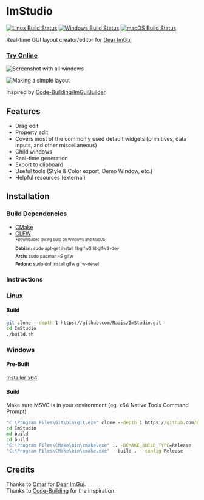 


# ImStudio
[![Linux Build Status](https://github.com/Raais/ImStudio/actions/workflows/linux.yml/badge.svg)](https://github.com/Raais/ImStudio/actions?workflow=linux)
[![Windows Build Status](https://github.com/Raais/ImStudio/actions/workflows/windows.yml/badge.svg)](https://github.com/Raais/ImStudio/actions?workflow=windows)
[![macOS Build Status](https://github.com/Raais/ImStudio/actions/workflows/macos.yml/badge.svg)](https://github.com/Raais/ImStudio/actions?workflow=macOS)

Real-time GUI layout creator/editor for [Dear ImGui](https://github.com/ocornut/imgui)

### [Try Online](https://raais.github.io/ImStudio)

![Screenshot with all windows](https://user-images.githubusercontent.com/64605172/140092885-4e1970d6-2518-4c42-a9a0-c14725931aea.png)

![Making a simple layout](https://user-images.githubusercontent.com/64605172/140092697-c7760d6e-6f5a-4dd0-b208-919e9647c117.gif)

Inspired by [Code-Building/ImGuiBuilder](https://github.com/Code-Building/ImGuiBuilder)

## Features

 - Drag edit
 - Property edit
 - Covers most of the commonly used default widgets (primitives, data inputs, and other miscellaneous)
 - Child windows
 - Real-time generation
 - Export to clipboard
 - Useful tools (Style & Color export, Demo Window, etc.)
 - Helpful resources (external)
 
## Installation

### Build Dependencies

 - [CMake](https://cmake.org/download)
 - [GLFW](https://www.glfw.org/download) \
 <sup><sub> \*Downloaded during build on Windows and MacOS </sub></sup>\
 <sub> **Debian:** sudo apt-get install libglfw3 libglfw3-dev </sub>\
 <sub> **Arch:** sudo pacman -S glfw </sub>\
 <sub> **Fedora:** sudo dnf install glfw glfw-devel </sub>

### Instructions

### Linux

#### Build
```bash
git clone --depth 1 https://github.com/Raais/ImStudio.git
cd ImStudio
./build.sh
```

### Windows

#### Pre-Built

[Installer x64](https://github.com/Raais/ImStudio/releases)

#### Build
Make sure MSVC is in your environment (eg. x64 Native Tools Command Prompt)
```cmd
"C:\Program Files\Git\bin\git.exe" clone --depth 1 https://github.com/Raais/ImStudio.git
cd ImStudio
md build
cd build
"C:\Program Files\CMake\bin\cmake.exe" .. -DCMAKE_BUILD_TYPE=Release
"C:\Program Files\CMake\bin\cmake.exe" --build . --config Release
```

## Credits
Thanks to [Omar](https://github.com/ocornut) for [Dear ImGui](https://github.com/ocornut/imgui).\
Thanks to [Code-Building](https://github.com/Code-Building) for the inspiration.
